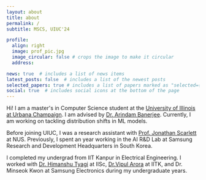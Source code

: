 ```yaml
---
layout: about
title: about
permalink: /
subtitle: MSCS, UIUC'24

profile:
  align: right
  image: prof_pic.jpg
  image_circular: false # crops the image to make it circular
  address: 

news: true  # includes a list of news items
latest_posts: false  # includes a list of the newest posts
selected_papers: true # includes a list of papers marked as "selected={true}"
social: true  # includes social icons at the bottom of the page
---
```


Hi! I am a master's in Computer Science student at the [University of Illinois at Urbana Champaign](https://grad.illinois.edu/). I am advised by  [Dr. Arindam Banerjee](https://arindam.cs.illinois.edu/). Currently, I am working on tackling distribution shifts in ML models.

Before joining UIUC, I was a research assistant with [Prof. Jonathan Scarlett](https://www.comp.nus.edu.sg/~scarlett/) at NUS. Previously, I spent an year working in the AI R&D Lab at Samsung Research and Development Headquarters in South Korea. 

I completed my undergrad from IIT Kanpur in Electrical Engineering. I worked with [Dr. Himanshu Tyagi](https://ece.iisc.ac.in/~htyagi/) at IISc, [Dr.Vipul Arora](https://vipular.github.io/) at IITK, and Dr. Minseok Kwon at Samsung Electronics during my undergraduate years.


